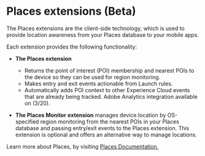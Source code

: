 # Places extensions \(Beta\)

The Places extensions are the client-side technology, which is used to provide location awareness from your Places database to your mobile apps.   
  
Each extension provides the following functionality:

* **The Places extension**

  * Returns the point of interest \(POI\) membership and nearest POIs to the device so they can be used for region monitoring.
  * Makes entry and exit events actionable from Launch rules.
  * Automatically adds POI context to other Experience Cloud events that are already being tracked. Adobe Analytics integration available on \(3/20\).

* **The Places Monitor** **extension** manages device location by OS-specified region monitoring from the nearest POIs in your Places database and passing entry/exit events to the Places extension. This extension is optional and offers an alternative way to manage locations.

Learn more about Places, by visiting [Places Documentation.](https://placesdocs.com/)

